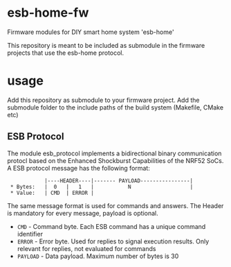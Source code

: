 # esb-home-fw
Firmware modules for DIY smart home system 'esb-home'

This repository is meant to be included as submodule in the firmware projects that use the esb-home protocol. 

# usage
Add this repository as submodule to your firmware project. Add the submodule folder to the include paths of the build system (Makefile, CMake etc)

## ESB Protocol
The module esb_protocol implements a bidirectional binary communication protocl based on the Enhanced Shockburst Capabilities of the NRF52 SoCs.
A ESB protocol message has the following format:

```
            |----HEADER----|------- PAYLOAD----------------|
 * Bytes:   |  0   |   1   |           N                   |
 * Value:   | CMD  | ERROR | 
 ```
 The same message format is used for commands and answers.
 The Header is mandatory for every message, payload is optional. 

 * `CMD` - Command byte. Each ESB command has a unique command identifier
 * `ERROR` - Error byte. Used for replies to signal execution results. Only relevant for replies, not evaluated for commands
 * `PAYLOAD` - Data payload. Maximum number of bytes is 30